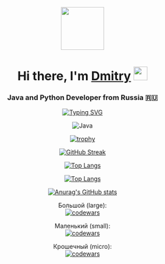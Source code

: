 <div id="header" align="center">
  <img src="https://camo.githubusercontent.com/4cb9b98860a01e6a93c5b3eb5fd5a0ae409731635562552752b75ff17b4b2167/68747470733a2f2f6d656469612e67697068792e636f6d2f6d656469612f4d3967624264396e6244724f5475314d71782f67697068792e676966" width="100" >

  <h1 align="center">Hi there, I'm <a href="https://t.me/The_Real_DO" target="_blank">Dmitry</a> 
  <img src="https://github.com/blackcater/blackcater/raw/main/images/Hi.gif" height="32"/></h1>
  <h3 align="center">Java and Python Developer from Russia 🇷🇺</h3>
  
  [![Typing SVG](https://readme-typing-svg.herokuapp.com?color=%2336BCF7&lines=Java+Developer,+idea+executor)](https://git.io/typing-svg)

  ![Java](https://img.shields.io/badge/java-%23ED8B00.svg?style=for-the-badge&logo=java&logoColor=white)

  [![trophy](https://github-profile-trophy.vercel.app/?username=ryo-ma)](https://github.com/ryo-ma/github-profile-trophy)

  [![GitHub Streak](https://github-readme-streak-stats.herokuapp.com/?user=DenverCoder1)](https://git.io/streak-stats)

  <!---Для компактной версии-->
  [![Top Langs](https://github-readme-stats.vercel.app/api/top-langs/?username=Dmitry-Osipov&layout=compact)](https://github.com/Dmitry-Osipov/github-readme-stats)
  
  <!---Для подробной версии-->
  [![Top Langs](https://github-readme-stats.vercel.app/api/top-langs/?username=Dmitry-Osipov)](https://github.com/Dmitry-Osipov/github-readme-stats)

  [![Anurag's GitHub stats](https://github-readme-stats.vercel.app/api?username=Dmitry-Osipov)](https://github.com/Dmitry-Osipov/github-readme-stats)

  Большой (large):  
  [![codewars](https://www.codewars.com/users/username/badges/large)](https://www.codewars.com/users/OcelotAgent)   
  
  Маленький (small):  
  [![codewars](https://www.codewars.com/users/username/badges/small)](https://www.codewars.com/users/OcelotAgent) 
  
  Крошечный (micro):  
  [![codewars](https://www.codewars.com/users/username/badges/micro)](https://www.codewars.com/users/OcelotAgent) 
</div>

<!--
**Dmitry-Osipov/Dmitry-Osipov** is a ✨ _special_ ✨ repository because its `README.md` (this file) appears on your GitHub profile.

Here are some ideas to get you started:

- 🔭 I’m currently working on ...
- 🌱 I’m currently learning ...
- 👯 I’m looking to collaborate on ...
- 🤔 I’m looking for help with ...
- 💬 Ask me about ...
- 📫 How to reach me: ...
- 😄 Pronouns: ...
- ⚡ Fun fact: ...
-->
